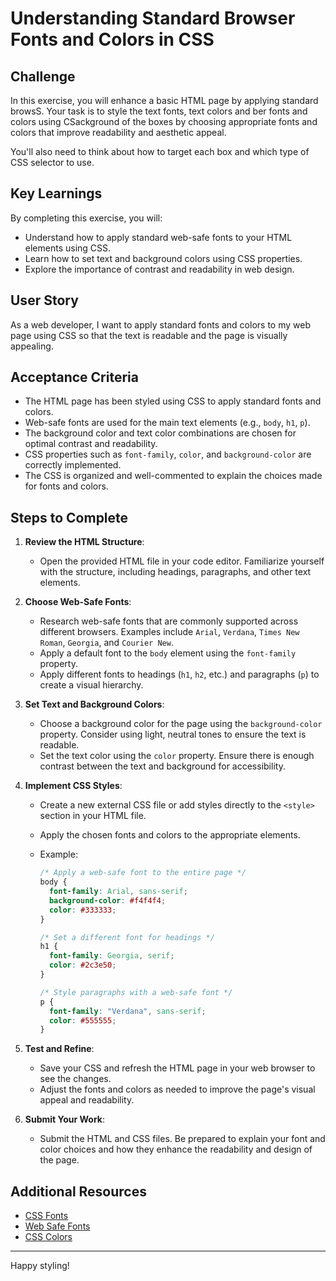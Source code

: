 # Understanding Standard Browser Fonts and Colors in CSS

## Challenge

In this exercise, you will enhance a basic HTML page by applying standard browsS. Your task is to style the text fonts, text colors and ber fonts and colors using CSackground of the boxes by choosing appropriate fonts and colors that improve readability and aesthetic appeal.

You'll also need to think about how to target each box and which type of CSS selector to use.

## Key Learnings

By completing this exercise, you will:

- Understand how to apply standard web-safe fonts to your HTML elements using CSS.
- Learn how to set text and background colors using CSS properties.
- Explore the importance of contrast and readability in web design.

## User Story

As a web developer, I want to apply standard fonts and colors to my web page using CSS so that the text is readable and the page is visually appealing.

## Acceptance Criteria

- The HTML page has been styled using CSS to apply standard fonts and colors.
- Web-safe fonts are used for the main text elements (e.g., `body`, `h1`, `p`).
- The background color and text color combinations are chosen for optimal contrast and readability.
- CSS properties such as `font-family`, `color`, and `background-color` are correctly implemented.
- The CSS is organized and well-commented to explain the choices made for fonts and colors.

## Steps to Complete

1. **Review the HTML Structure**:

   - Open the provided HTML file in your code editor. Familiarize yourself with the structure, including headings, paragraphs, and other text elements.

2. **Choose Web-Safe Fonts**:

   - Research web-safe fonts that are commonly supported across different browsers. Examples include `Arial`, `Verdana`, `Times New Roman`, `Georgia`, and `Courier New`.
   - Apply a default font to the `body` element using the `font-family` property.
   - Apply different fonts to headings (`h1`, `h2`, etc.) and paragraphs (`p`) to create a visual hierarchy.

3. **Set Text and Background Colors**:

   - Choose a background color for the page using the `background-color` property. Consider using light, neutral tones to ensure the text is readable.
   - Set the text color using the `color` property. Ensure there is enough contrast between the text and background for accessibility.

4. **Implement CSS Styles**:

   - Create a new external CSS file or add styles directly to the `<style>` section in your HTML file.
   - Apply the chosen fonts and colors to the appropriate elements.
   - Example:

     ```css
     /* Apply a web-safe font to the entire page */
     body {
       font-family: Arial, sans-serif;
       background-color: #f4f4f4;
       color: #333333;
     }

     /* Set a different font for headings */
     h1 {
       font-family: Georgia, serif;
       color: #2c3e50;
     }

     /* Style paragraphs with a web-safe font */
     p {
       font-family: "Verdana", sans-serif;
       color: #555555;
     }
     ```

5. **Test and Refine**:

   - Save your CSS and refresh the HTML page in your web browser to see the changes.
   - Adjust the fonts and colors as needed to improve the page's visual appeal and readability.

6. **Submit Your Work**:
   - Submit the HTML and CSS files. Be prepared to explain your font and color choices and how they enhance the readability and design of the page.

## Additional Resources

- [CSS Fonts](https://www.w3schools.com/css/css_font.asp)
- [Web Safe Fonts](https://www.cssfontstack.com/)
- [CSS Colors](https://developer.mozilla.org/en-US/docs/Web/CSS/color)

---

Happy styling!
